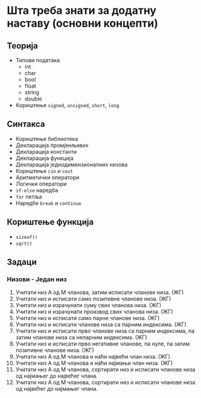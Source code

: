# Шта треба знати за додатну наставу (основни концепти)
## Теорија
* Типови података
  * int
  * char
  * bool
  * float
  * string
  * double
* Кориштење `signed`, `unsigned`, `short`, `long`  
## Синтакса
* Кориштење библиотека
* Декларација промјенљивих
* Декларација константи
* Декларација функција
* Декларација једнодимензионалних низова
* Кориштење `cin` и `cout`
* Аритметички оператори
* Логички оператори
* `if-else` наредба
* `for` петља
* Наредбе `break` и `continue`
## Кориштење функција
* `sizeof()`
* `sqrt()`
## Задаци
### Низови - Један низ
1. Учитати низ А од М чланова, затим исписати чланове низа. (ЖГ)
1. Учитати низ и исписати само позитивне чланове низа. (ЖГ)
1. Учитати низ и израчунати суму свих чланова низа. (ЖГ)
1. Учитати низ и израчунати производ свих чланова низа. (ЖГ)
1. Учитати низ и исписати само парне чланове низа. (ЖГ)
1. Учитати низ и исписати чланове низа са парним индексима. (ЖГ)
1. Учитати низ и исписати прво чланове низа са парним индексима, па затим чланове низа са непарним индексима. (ЖГ)
1. Учитати низ и исписати прво негативне чланове, па нуле, па затим позитивне чланове низа. (ЖГ)
1. Учитати низ А од М чланова и наћи највећи члан низа. (ЖГ)
1. Учитати низ А од М чланова и наћи најмањи члан низа. (ЖГ) 
1. Учитати низ А од М чланова, сортирати низ и исписати чланове низа од најмањег до највећег члана.
1. Учитати низ А од М чланова, сортирати низ и исписати чланове низа од највећег до најмањег члана.
